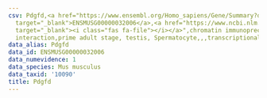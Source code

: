 ```yaml
---
csv: Pdgfd,<a href="https://www.ensembl.org/Homo_sapiens/Gene/Summary?db=core;g=ENSMUSG00000032006"
  target="_blank">ENSMUSG00000032006</a>,<a href="https://www.ncbi.nlm.nih.gov/pubmed/25450459"
  target="_blank"><i class="fas fa-file"></i></a>",chromatin immunoprecipitation assay,direct
  interaction,prime adult stage, testis, Spermatocyte,,,transcriptional regulation,
data_alias: Pdgfd
data_id: ENSMUSG00000032006
data_numevidence: 1
data_species: Mus musculus
data_taxid: '10090'
title: Pdgfd
---
```

